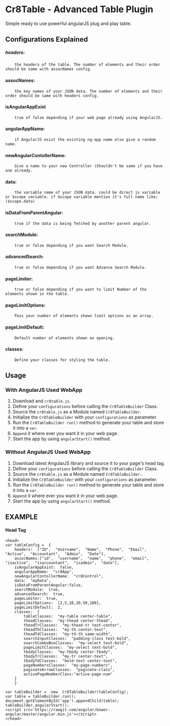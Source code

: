 
# Cr8Table - Advanced Table Plugin
Simple ready to use powerful angularJS plug and play table.

## Configurations Explained
##### headers:
		the headers of the table. The number of elements and their order should be same with assocNames config.
#### assocNames:
		the key names of your JSON data. The number of elements and their order should be same with headers config.
#### isAngularAppExist
		true of false depending if your web page already using AngularJS.
#### angularAppName:
		if AngularJS exist the existing ng-app name else give a random name.
#### newAngularContollerName:
		Give a name to your new Controller (Shouldn't be same if you have one already.
#### data:
		the variable name of your JSON data. could be direct js variable or $scope variable. if $scope variable mention it's full name like; ($scope.data)
#### isDataFromParentAngular:
		true if the data is being fetched by another parent angular.
#### searchModule:
		true or false depending if you want Search Module.
#### advancedSearch:
		true or false depending if you want Advance Search Module.
#### pageLimiter:
		true or false depending if you want to limit Number of the elements shown in the table.
#### pageLimitOptions:
		Pass your number of elements shown limit options as an array. 
#### pageLimitDefault:
		Default number of elements shown on opening.
#### classes:
		Define your classes for styling the table.

## Usage
### With AngularJS Used WebApp

 1. Download and `cr8table.js`.
 2. Define your `configurations` before calling the `Cr8TableBuilder` Class.
 3. Source the `cr8table.js` as a Module named `Cr8TableBuilder`.
 4. Initialize the `Cr8TableBuilder` with your `configurations` as parameter.
 5. Run the `Cr8TableBuilder run()` method to generate your table and store it into a `var`.
 6. `Append` it where ever you want it in your web page.
 7. Start the app by using `angularStart()` method.

### Without AngularJS Used WebApp

 1. Download latest AngularJS library and source it to your page's head tag.
 2. Define your `configurations` before calling the `Cr8TableBuilder` Class.
 3. Source the `cr8table.js` as a Module named `Cr8TableBuilder`..
 4. Initialize the `Cr8TableBuilder` with your `configurations` as parameter.
 5. Run the `Cr8TableBuilder run()` method to generate your table and store it into a `var`.
 6. `Append` it where ever you want it in your web page.
 7. Start the app by using `angularStart()` method.

 ## EXAMPLE
#### Head Tag

    <head>
	var tableConfig =  {
	    headers:  ["ID",  "Username",  "Name",  "Phone",  "Email",  "Active",  "Accountant",  "Admin",  "Date"],
	    assocNames:["id",  "username",  "name",  "phone",  "email",  "isactive",  "isaccountant",  "isadmin",  "date"],
	    isAngularAppExist:  false,
	    angularAppName:  "cr8App",
	    newAngularContollerName:  "cr8Control",
	    data:  "myData",
	    isDataFromParentAngular:false,
	    searchModule:  true,
	    advancedSearch:  true,
	    pageLimiter:  true,
	    pageLimitOptions:  [2,5,10,20,50,100],
	    pageLimitDefault:  2,
	    classes:  {
		    tableClasses:  "my-table center-table",
		    theadClasses:  "my-thead center-thead",
		    theadTrClasses:  "my-thead-tr text-center",
		    theadThClasses:  "my-th center-text",
		    theadTdClasses:  "my-td-th same-width",
		    searchInputClasses:  "padding-class text-bold",
		    searchComboBoxClasses:  "my-select text-bold",
		    pageLimitClasses:  "my-select text-bold",
		    tbodyClasses:  "my-tbody center-tbody",
		    tbodyTrClasses:  "my-tr center-text",
		    tbodyTdClasses:  "bold-text center-text",
		    pageNumbersClasses:  "my-page-numbers",
		    paginateArrowClasses:  "paginate-class",
		    activePageNumberClass:"active-page-num"
	    }
    	}
	    
	var tableBuilder =  new  Cr8TableBuilder(tableConfig);
	var table = tableBuilder.run();
	document.getElementById('app').appendChild(table);
	tableBuilder.angularStart();
	<script src='https://rawgit.com/angular/bower-angular/master/angular.min.js'></script>
    </head>
